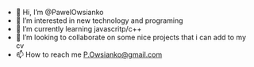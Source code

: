 - 👋 Hi, I’m @PawelOwsianko
- 👀 I’m interested in new technology and programing
- 🌱 I’m currently learning javascritp/c++
- 💞️ I’m looking to collaborate on some nice projects that i can add to my cv
- 📫 How to reach me P.Owsianko@gmail.com

<!---
PawelOwsianko/PawelOwsianko is a ✨ special ✨ repository because its `README.md` (this file) appears on your GitHub profile.
You can click the Preview link to take a look at your changes.
--->

